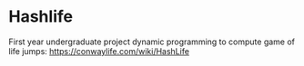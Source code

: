 # Hashlife
First year undergraduate project dynamic programming to compute game of life jumps: https://conwaylife.com/wiki/HashLife
